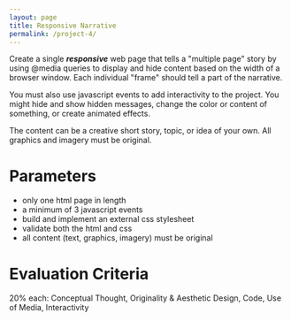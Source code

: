 ```yaml
---
layout: page
title: Responsive Narrative
permalink: /project-4/
---
```


Create a single ***responsive*** web page that tells a "multiple page" story by using @media queries to display and hide content based on the width of a browser window. Each individual "frame" should tell a part of the narrative. 
<!-- The background image should cycle through a stop motion or flipbook style animation.  -->

You must also use javascript events to add interactivity to the project. You might hide and show hidden messages, change the color or content of something, or create animated effects.

The content can be a creative short story, topic, or idea of your own. All graphics and imagery must be original.


# Parameters
+ only one html page in length
+ a minimum of 3 javascript events
+ build and implement an external css stylesheet
+ validate both the html and css
+ all content (text, graphics, imagery) must be original

# Evaluation Criteria
20% each: Conceptual Thought, Originality & Aesthetic Design, Code, Use of Media, Interactivity